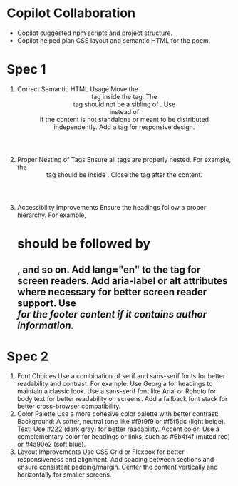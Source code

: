# Copilot Collaboration

- Copilot suggested npm scripts and project structure.
- Copilot helped plan CSS layout and semantic HTML for the poem.


# Spec 1 
1. Correct Semantic HTML Usage
Move the <header> tag inside the <body> tag. The <header> tag should not be a sibling of <head>.
Use <section> instead of <article> if the content is not standalone or meant to be distributed independently.
Add a <meta name="viewport"> tag for responsive design.
2. Proper Nesting of Tags
Ensure all tags are properly nested. For example, the <header> tag should be inside <body>.
Close the <html> tag after the <body> content.
3. Accessibility Improvements
Ensure the headings follow a proper hierarchy. For example, <h1> should be followed by <h2>, and so on.
Add lang="en" to the <html> tag for screen readers.
Add aria-label or alt attributes where necessary for better screen reader support.
Use <address> for the footer content if it contains author information.



# Spec 2
1. Font Choices
Use a combination of serif and sans-serif fonts for better readability and contrast. For example:
Use Georgia for headings to maintain a classic look.
Use a sans-serif font like Arial or Roboto for body text for better readability on screens.
Add a fallback font stack for better cross-browser compatibility.
2. Color Palette
Use a more cohesive color palette with better contrast:
Background: A softer, neutral tone like #f9f9f9 or #f5f5dc (light beige).
Text: Use #222 (dark gray) for better readability.
Accent color: Use a complementary color for headings or links, such as #6b4f4f (muted red) or #4a90e2 (soft blue).
3. Layout Improvements
Use CSS Grid or Flexbox for better responsiveness and alignment.
Add spacing between sections and ensure consistent padding/margin.
Center the content vertically and horizontally for smaller screens.
